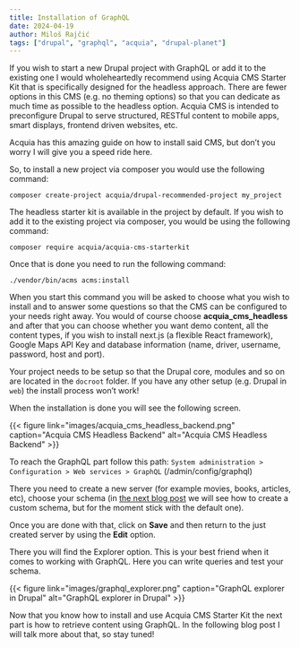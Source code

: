 ```yaml
---
title: Installation of GraphQL
date: 2024-04-19
author: Miloš Rajčić
tags: ["drupal", "graphql", "acquia", "drupal-planet"]
---
```


If you wish to start a new Drupal project with GraphQL or add it to the existing one I would wholeheartedly recommend using Acquia CMS Starter Kit that is specifically designed for the headless approach.
There are fewer options in this CMS (e.g. no theming options)  so that you can dedicate as much time as possible to the headless option. Acquia CMS is intended to preconfigure Drupal to serve structured, RESTful content to mobile apps, smart displays, frontend driven websites, etc.

Acquia has this amazing guide on how to install said CMS, but don’t you worry I will give you a speed ride here.

So, to install a new project via composer you would use the following command:

`composer create-project acquia/drupal-recommended-project my_project`

The headless starter kit is available in the project by default. If you wish to add it to the existing project via composer, you would be using the following command:

`composer require acquia/acquia-cms-starterkit`

Once that is done you need to run the following command:

`./vendor/bin/acms acms:install`

When you start this command you will be asked to choose what you wish to install and to answer some questions so that the CMS can be configured to your needs right away.
You would of course choose **acquia_cms_headless** and after that you can choose whether you want demo content, all the content types, if you wish to install next.js (a flexible React framework), Google Maps API Key and database information (name, driver, username, password, host and port).

Your project needs to be setup so that the Drupal core, modules and so on are located in the `docroot` folder.  If you have any other setup (e.g. Drupal in `web`) the install process won’t work!

When the installation is done you will see the following screen.

{{< figure link="images/acquia_cms_headless_backend.png" caption="Acquia CMS Headless Backend" alt="Acquia CMS Headless Backend" >}}

To reach the GraphQL part follow this path: `System administration > Configuration > Web services > GraphQL` (/admin/config/graphql)

There you need to create a new server (for example movies, books, articles, etc), choose your schema (in [the next blog post](/post/2024/05/drupal-graphql-how-to-create-a-new-schema/) we will see how to create a custom schema, but for the moment stick with the default one).

Once you are done with that, click on **Save** and then return to the just created server by using the **Edit** option.

There you will find the Explorer option. This is your best friend when it comes to working with GraphQL. Here you can write queries and test your schema.

{{< figure link="images/graphql_explorer.png" caption="GraphQL explorer in Drupal" alt="GraphQL explorer in Drupal" >}}

Now that you know how to install and use Acquia CMS Starter Kit the next part is how to retrieve content using GraphQL. In the following blog post I will talk more about that, so stay tuned!
